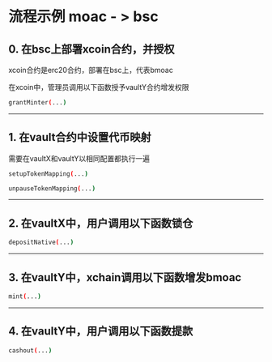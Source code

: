 # 流程示例 moac - > bsc

## 0. 在bsc上部署xcoin合约，并授权
xcoin合约是erc20合约，部署在bsc上，代表bmoac

在xcoin中，管理员调用以下函数授予vaultY合约增发权限
```bash
grantMinter(...)
```

---

## 1. 在vault合约中设置代币映射

需要在vaultX和vaultY以相同配置都执行一遍
```bash
setupTokenMapping(...)

unpauseTokenMapping(...)
```

---

## 2. 在vaultX中，用户调用以下函数锁仓
```bash
depositNative(...)
```
---

## 3. 在vaultY中，xchain调用以下函数增发bmoac
```bash
mint(...)
```

---

## 4. 在vaultY中，用户调用以下函数提款
```bash
cashout(...)
```





